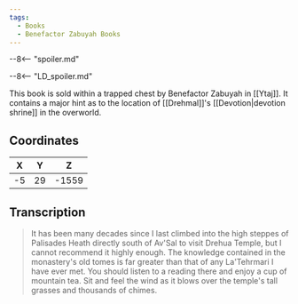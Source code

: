 ```yaml
---
tags:
  - Books
  - Benefactor Zabuyah Books
---
```


--8<-- "spoiler.md"

--8<-- "LD_spoiler.md"

This book is sold within a trapped chest by Benefactor Zabuyah in [[Ytaj]]. It contains a major hint as to the location of [[Drehmal]]'s [[Devotion|devotion shrine]] in the overworld.

## Coordinates
| **X** | **Y** | **Z**  |
| :---: | :---: | :----: |
| -5  |  29  | -1559 |

## Transcription
> It has been many decades since I last climbed into the high steppes of Palisades Heath directly south of Av'Sal to visit Drehua Temple, but I cannot recommend it highly enough. The knowledge contained in the monastery's old tomes is far greater than that of any La'Tehrmari I have ever met. You should listen to a reading there and enjoy a cup of mountain tea. Sit and feel the wind as it blows over the temple's tall grasses and thousands of chimes.
